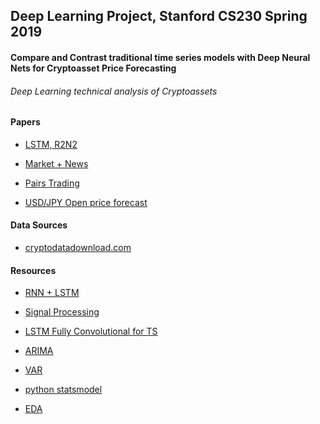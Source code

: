 ## Deep Learning Project, Stanford CS230 Spring 2019

#### Compare and Contrast traditional time series models with Deep Neural Nets for Cryptoasset Price Forecasting

###### Deep Learning technical analysis of Cryptoassets


#### Papers

- [LSTM, R2N2](http://cs230.stanford.edu/files_winter_2018/projects/6940331.pdf
)

- [Market + News](
http://cs230.stanford.edu/projects_fall_2018/reports/12444265.pdf)

- [Pairs Trading](
http://cs230.stanford.edu/projects_fall_2018/reports/12446738.pdf)

- [USD/JPY Open price forecast](http://cs230.stanford.edu/projects_spring_2018/reports/8284938.pdf)

#### Data Sources

- [cryptodatadownload.com](https://www.cryptodatadownload.com/data/northamerican/)

#### Resources
- [RNN + LSTM](https://machinelearningmastery.com/time-series-prediction-lstm-recurrent-neural-networks-python-keras/)

- [Signal Processing](https://medium.com/@alexrachnog/deep-learning-the-final-frontier-for-signal-processing-and-time-series-analysis-734307167ad6)

- [LSTM Fully Convolutional for TS](https://arxiv.org/pdf/1709.05206.pdf)

- [ARIMA](https://www.analyticsvidhya.com/blog/2018/10/predicting-stock-price-machine-learningnd-deep-learning-techniques-python/)

- [VAR](https://www.analyticsvidhya.com/blog/2018/09/multivariate-time-series-guide-forecasting-modeling-python-codes/)

- [python statsmodel](https://www.statsmodels.org/dev/index.html)

- [EDA](https://medium.com/activewizards-machine-learning-company/bitcoin-price-forecasting-with-deep-learning-algorithms-eb578a2387a3)
